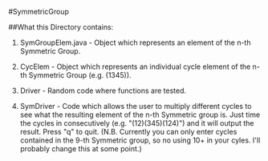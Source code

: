 #SymmetricGroup

##What this Directory contains:

1. SymGroupElem.java - Object which represents an element of the n-th Symmetric Group. 

2. CycElem - Object which represents an individual cycle element of the n-th Symmetric Group (e.g. (1345)).

3. Driver - Random code where functions are tested.

4. SymDriver - Code which allows the user to multiply different cycles to see what the resulting element of the n-th Symmetric group is. Just time the cycles in consecutively (e.g. "(12)(345)(124)") and it will output the result. Press "q" to quit. (N.B. Currently you can only enter cycles contained in the 9-th Symmetric group, so no using 10+ in your cyles. I'll probably change this at some point.)